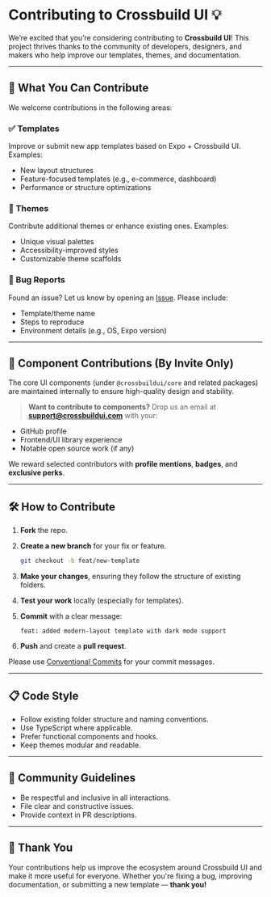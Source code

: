 # Contributing to Crossbuild UI 💡

We’re excited that you’re considering contributing to **Crossbuild UI**! This project thrives thanks to the community of developers, designers, and makers who help improve our templates, themes, and documentation.

---

## 🧩 What You Can Contribute

We welcome contributions in the following areas:

### ✅ Templates

Improve or submit new app templates based on Expo + Crossbuild UI. Examples:

* New layout structures
* Feature-focused templates (e.g., e-commerce, dashboard)
* Performance or structure optimizations

### 🎨 Themes

Contribute additional themes or enhance existing ones. Examples:

* Unique visual palettes
* Accessibility-improved styles
* Customizable theme scaffolds

### 🐛 Bug Reports

Found an issue? Let us know by opening an [Issue](https://github.com/crossbuildui/crossbuildui/issues/new/choose). Please include:

* Template/theme name
* Steps to reproduce
* Environment details (e.g., OS, Expo version)

---

## 🚫 Component Contributions (By Invite Only)

The core UI components (under `@crossbuildui/core` and related packages) are maintained internally to ensure high-quality design and stability.

> **Want to contribute to components?**
> Drop us an email at **[support@crossbuildui.com](mailto:support@crossbuildui.com)** with your:

* GitHub profile
* Frontend/UI library experience
* Notable open source work (if any)

We reward selected contributors with **profile mentions**, **badges**, and **exclusive perks**.

---

## 🛠️ How to Contribute

1. **Fork** the repo.
2. **Create a new branch** for your fix or feature.

   ```bash
   git checkout -b feat/new-template
   ```
3. **Make your changes**, ensuring they follow the structure of existing folders.
4. **Test your work** locally (especially for templates).
5. **Commit** with a clear message:

   ```
   feat: added modern-layout template with dark mode support
   ```
6. **Push** and create a **pull request**.

Please use [Conventional Commits](https://www.conventionalcommits.org/) for your commit messages.

---

## 📋 Code Style

* Follow existing folder structure and naming conventions.
* Use TypeScript where applicable.
* Prefer functional components and hooks.
* Keep themes modular and readable.

---

## 🤝 Community Guidelines

* Be respectful and inclusive in all interactions.
* File clear and constructive issues.
* Provide context in PR descriptions.

---

## 🙌 Thank You

Your contributions help us improve the ecosystem around Crossbuild UI and make it more useful for everyone. Whether you're fixing a bug, improving documentation, or submitting a new template — **thank you!**
